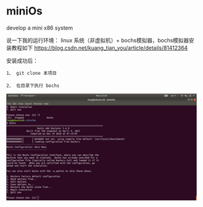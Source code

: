 # miniOs
develop a mini x86 system 

说一下我的运行环境： linux 系统（非虚拟机）+ bochs模拟器，bochs模拟器安装教程如下
https://blog.csdn.net/kuang_tian_you/article/details/81412364

安装成功后： 
  
	1、 git clone 本项目
  
	2、 在目录下执行 bochs 

   ![启动bochs](./image/bochs_step1.png)
    

